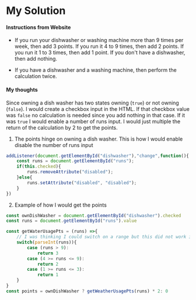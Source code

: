 # My Solution

#### Instructions from Website
- If you run your dishwasher or washing machine more than 9 times per week, then add 3 points. If you run it 4 to 9 times, then add 2 points. If you run it 1 to 3 times, then add 1 point. If you don't have a dishwasher, then add nothing.

- If you have a dishwasher and a washing machine, then perform the calculation twice.


#### My thoughts
Since owning a dish washer has two states owning (`true`) or not owning (`false`). I would create a checkbox input in the HTML. If that checkbox value was `false` no calculation is needed since you add nothing in that case. If it was `true` I would enable a number of runs input. I would just multiple the return of the calculation by 2 to get the points.
1. The points hinge on owning a dish washer. This is how I would enable disable the number of runs input
```js
addListener(document.getElementById("dishwasher"),"change",function(){
    const runs = document.getElementById("runs");
    if(this.checked){
        runs.removeAttribute("disabled");
    }else{
        runs.setAttribute("disabled", "disabled");
    }
})
```
2. Example of how I would get the points
```js
const ownDishWasher = document.getElementById("dishwasher").checked
const runs = document.getElementById("runs").value

const getWaterUsagePts = (runs) =>{
    // I was thinking I could switch on a range but this did not work instead I used a if else
    switch(parseInt(runs)){
        case (runs > 9):
            return 3
        case (4 >= runs <= 9):
            return 2
        case (1 >= runs <= 3):
            return 1
    }
}
const points = ownDishWasher ? getWeatherUsagePts(runs) * 2: 0
```

